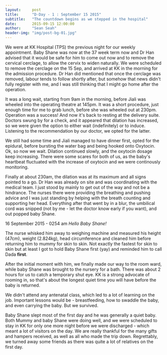 ```yaml
---
layout:     post
title:      "D-Day - 1 : September 15 2015"
subtitle:   "The countdown begins as we stepped in the hospital"
date:       2015-09-15 12:00:00
author:     "Sean Seah"
header-img: "img/post-bg-01.jpg"
---
```


We were at KK Hospital (TPS) the previous night for our weekly appointment. Baby Shane was now at the 37 week term now and Dr Han advised that it would be safe for him to come out now and to remove the cervical cerclage, to allow the cervix to widen naturally. We were scheduled to remove the cerclage on the 15 Sep, and arrived at KK in the morning for the admission procedure. Dr Han did mentioned that once the cerclage was removed, labour tends to follow shortly after, but somehow that news didn't fully register with me, and I was still thinking that I might go home after the operation.

It was a long wait, starting from 9am in the morning, before Jiali was wheeled into the operating theatre at 145pm. It was a short procedure, just enough time for me to grab lunch, before she was wheeled out at 230pm. Operation was a success! And now it's back to resting at the delivery suite. Doctors swung by for a check, and it appeared that dilation has increased, so we were given the option to either wait (indefinitely) or to induce. Listening to the recommendation by our doctor, we opted for the latter.

We still had some time and Jiali managed to have dinner first, opted for the epidural, before bursting the water bag and being hooked onto Oxytocin. Ok, so now we wait. Dilation continued slowly, and the oxytocin dosage keep increasing. There were some scares for both of us, as the baby's heartbeat fluctuated with the increase of oxytocin and we were continously monitoring.

Finally at about 230am, the dilation was at its maximum and all signs pointed to a go. Dr Han was already on site and was coordinating with the medical team. I just stood by mainly to get out of the way and not be a hindrance. The nurses there were providing the breathing and pushing advice and I was just standing by helping with the breath counting and supporting her head. Everything after that went by in a blur, the umbilical cord was snipped (not by me - let the doctor know early if you want), and out popped baby Shane.

16 September 2015 - 0254 am _Hello Baby Shane!_

The nurse whisked him away to weighing machine and measured his height (47cm), weight (2.824kg), head circumference and cleaned him before returning him to mummy for skin to skin. Not exactly the fastest for skin to skin but at least I got to hold Baby Shane first (yay) and reminded him to call Dada **first**.

After the initial moment with him, we finally made our way to the room ward, while baby Shane was brought to the nursery for a bath. There was about 2 hours for us to catch a temporary shut eye. KK is a strong advocate of rooming in, so that's about the longest quiet time you will have before the baby is returned.

We didn't attend any antenatal class, which led to a lot of learning on the job. Important lessons would be - breastfeeding, how to swaddle the baby, and even carrying the baby. But we survived.

Baby Shane slept most of the first day and he was generally a quiet baby. Both Mummy and baby Shane were doing well, and we were scheduled to stay in KK for only one more night before we were discharged - which meant a lot of visitors on the day. We are really thankful for the many gifts and hampers received, as well as all who made the trip down. Regrettably, we turned away some friends as there was quite a lot of relatives on the first day. 
